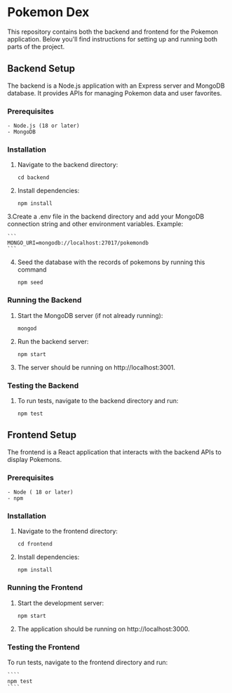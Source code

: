 # Pokemon Dex

This repository contains both the backend and frontend for the Pokemon application. Below you'll find instructions for setting up and running both parts of the project.

## Backend Setup

The backend is a Node.js application with an Express server and MongoDB database. It provides APIs for managing Pokemon data and user favorites.

### Prerequisites

    - Node.js (18 or later)
    - MongoDB

### Installation

1. Navigate to the backend directory:

    ```
    cd backend
    ```

2. Install dependencies:

    ```
    npm install
    ```

3.Create a .env file in the backend directory and add your MongoDB connection string and other environment variables. Example:

    ```
    MONGO_URI=mongodb://localhost:27017/pokemondb
    ```

4. Seed the database with the records of pokemons by running this command

    ```
    npm seed
    ```

### Running the Backend
1. Start the MongoDB server (if not already running):

    ```
    mongod
    ```

2. Run the backend server:

    ```
    npm start
    ```

3. The server should be running on http://localhost:3001.

### Testing the Backend

1. To run tests, navigate to the backend directory and run:

    ```
    npm test
    ```

## Frontend Setup

The frontend is a React application that interacts with the backend APIs to display Pokemons.

### Prerequisites

    - Node ( 18 or later)
    - npm

### Installation
1. Navigate to the frontend directory:

    ```
    cd frontend
    ```
2. Install dependencies:

    ```
    npm install
    ```
### Running the Frontend
1. Start the development server:

    ```
    npm start
    ```
2. The application should be running on http://localhost:3000.

### Testing the Frontend
To run tests, navigate to the frontend directory and run:

    ````
    npm test
    ````
